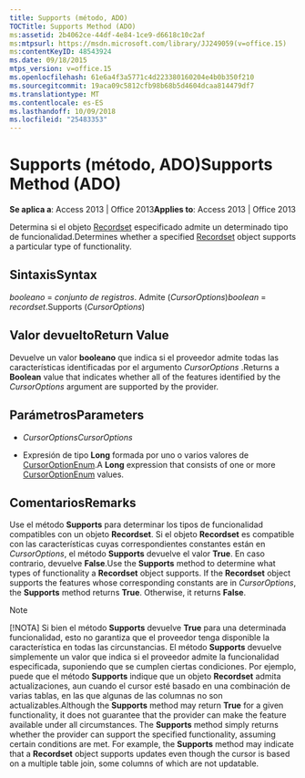 ```yaml
---
title: Supports (método, ADO)
TOCTitle: Supports Method (ADO)
ms:assetid: 2b4062ce-44df-4e84-1ce9-d6618c10c2af
ms:mtpsurl: https://msdn.microsoft.com/library/JJ249059(v=office.15)
ms:contentKeyID: 48543924
ms.date: 09/18/2015
mtps_version: v=office.15
ms.openlocfilehash: 61e6a4f3a5771c4d223380160204e4b0b350f210
ms.sourcegitcommit: 19aca09c5812cfb98b68b5d4604dcaa814479df7
ms.translationtype: MT
ms.contentlocale: es-ES
ms.lasthandoff: 10/09/2018
ms.locfileid: "25483353"
---
```

# <a name="supports-method-ado"></a><span data-ttu-id="b867b-102">Supports (método, ADO)</span><span class="sxs-lookup"><span data-stu-id="b867b-102">Supports Method (ADO)</span></span>


<span data-ttu-id="b867b-103">**Se aplica a**: Access 2013 | Office 2013</span><span class="sxs-lookup"><span data-stu-id="b867b-103">**Applies to**: Access 2013 | Office 2013</span></span>

<span data-ttu-id="b867b-104">Determina si el objeto [Recordset](recordset-object-ado.md) especificado admite un determinado tipo de funcionalidad.</span><span class="sxs-lookup"><span data-stu-id="b867b-104">Determines whether a specified [Recordset](recordset-object-ado.md) object supports a particular type of functionality.</span></span>

## <a name="syntax"></a><span data-ttu-id="b867b-105">Sintaxis</span><span class="sxs-lookup"><span data-stu-id="b867b-105">Syntax</span></span>

<span data-ttu-id="b867b-106">*booleano* = *conjunto de registros*. Admite (*CursorOptions*)</span><span class="sxs-lookup"><span data-stu-id="b867b-106">*boolean* = *recordset*.Supports (*CursorOptions*)</span></span>

## <a name="return-value"></a><span data-ttu-id="b867b-107">Valor devuelto</span><span class="sxs-lookup"><span data-stu-id="b867b-107">Return Value</span></span>

<span data-ttu-id="b867b-108">Devuelve un valor **booleano** que indica si el proveedor admite todas las características identificadas por el argumento *CursorOptions* .</span><span class="sxs-lookup"><span data-stu-id="b867b-108">Returns a **Boolean** value that indicates whether all of the features identified by the *CursorOptions* argument are supported by the provider.</span></span>

## <a name="parameters"></a><span data-ttu-id="b867b-109">Parámetros</span><span class="sxs-lookup"><span data-stu-id="b867b-109">Parameters</span></span>

  - <span data-ttu-id="b867b-110">*CursorOptions*</span><span class="sxs-lookup"><span data-stu-id="b867b-110">*CursorOptions*</span></span>

  - <span data-ttu-id="b867b-111">Expresión de tipo **Long** formada por uno o varios valores de [CursorOptionEnum](cursoroptionenum.md).</span><span class="sxs-lookup"><span data-stu-id="b867b-111">A **Long** expression that consists of one or more [CursorOptionEnum](cursoroptionenum.md) values.</span></span>

## <a name="remarks"></a><span data-ttu-id="b867b-112">Comentarios</span><span class="sxs-lookup"><span data-stu-id="b867b-112">Remarks</span></span>

<span data-ttu-id="b867b-p101">Use el método **Supports** para determinar los tipos de funcionalidad compatibles con un objeto **Recordset**. Si el objeto **Recordset** es compatible con las características cuyas correspondientes constantes están en *CursorOptions*, el método **Supports** devuelve el valor **True**. En caso contrario, devuelve **False**.</span><span class="sxs-lookup"><span data-stu-id="b867b-p101">Use the **Supports** method to determine what types of functionality a **Recordset** object supports. If the **Recordset** object supports the features whose corresponding constants are in *CursorOptions*, the **Supports** method returns **True**. Otherwise, it returns **False**.</span></span>


> [!NOTE]
> <P><span data-ttu-id="b867b-p102">[!NOTA] Si bien el método <STRONG>Supports</STRONG> devuelve <STRONG>True</STRONG> para una determinada funcionalidad, esto no garantiza que el proveedor tenga disponible la característica en todas las circunstancias. El método <STRONG>Supports</STRONG> devuelve simplemente un valor que indica si el proveedor admite la funcionalidad especificada, suponiendo que se cumplen ciertas condiciones. Por ejemplo, puede que el método <STRONG>Supports</STRONG> indique que un objeto <STRONG>Recordset</STRONG> admita actualizaciones, aun cuando el cursor esté basado en una combinación de varias tablas, en las que algunas de las columnas no son actualizables.</span><span class="sxs-lookup"><span data-stu-id="b867b-p102">Although the <STRONG>Supports</STRONG> method may return <STRONG>True</STRONG> for a given functionality, it does not guarantee that the provider can make the feature available under all circumstances. The <STRONG>Supports</STRONG> method simply returns whether the provider can support the specified functionality, assuming certain conditions are met. For example, the <STRONG>Supports</STRONG> method may indicate that a <STRONG>Recordset</STRONG> object supports updates even though the cursor is based on a multiple table join, some columns of which are not updatable.</span></span></P>


